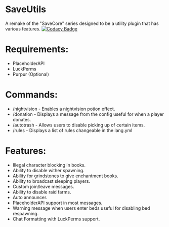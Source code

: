 # SaveUtils
A remake of the "SaveCore" series designed to be a utility plugin that has various features.
[![Codacy Badge](https://app.codacy.com/project/badge/Grade/fe41e6bc4af74b6aa07d0dd036fd64af)](https://app.codacy.com/gh/ItzSave/SaveUtils/dashboard?utm_source=gh&utm_medium=referral&utm_content=&utm_campaign=Badge_grade)

# Requirements:
- PlaceholderAPI
- LuckPerms
- Purpur (Optional)

# Commands:
- /nightvision - Enables a nightvision potion effect.
- /donation - Displays a message from the config useful for when a player donates.
- /autotrash - Allows users to disable picking up of certain items.
- /rules - Displays a list of rules changeable in the lang.yml

# Features:
- Illegal character blocking in books.
- Ability to disable wither spawning.
- Ability for grindstones to give enchantment books.
- Ability to broadcast sleeping players.
- Custom join/leave messages.
- Ability to disable raid farms.
- Auto announcer.
- PlaceholderAPI support in most messages.
- Warning message when users enter beds useful for disabling bed respawning.
- Chat Formatting with LuckPerms support.
